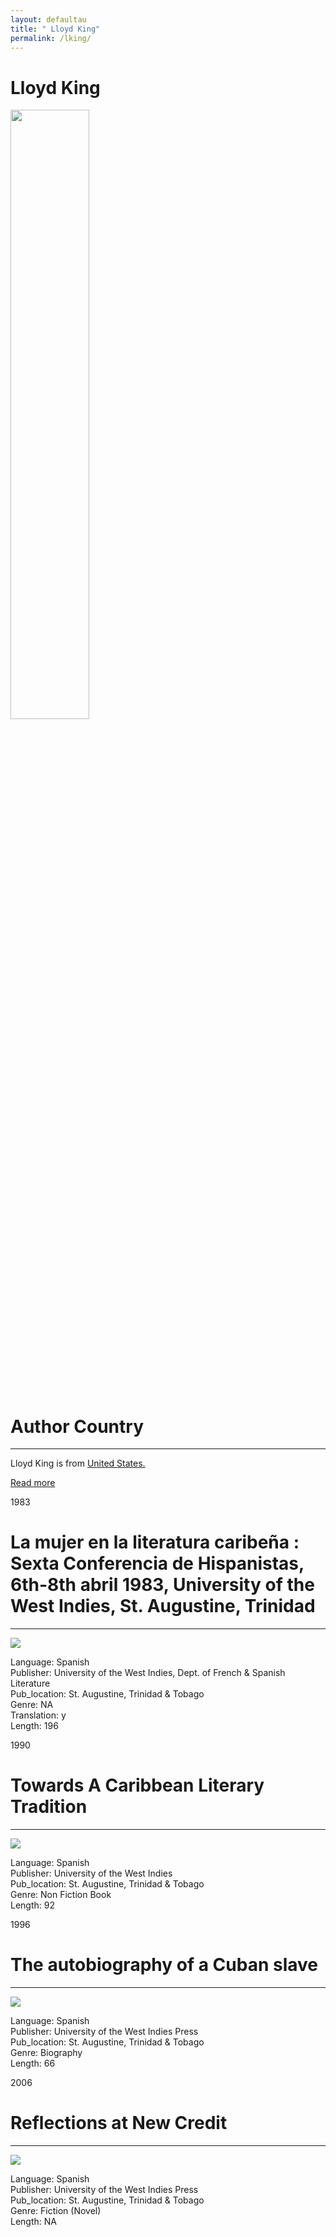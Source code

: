 ```yaml
---
layout: defaultau
title: " Lloyd King"
permalink: /lking/
---
```

<div class="content">
    <h1>Lloyd King</h1>
    <div class="quote">
        <div><img src="https://alchetron.com/cdn/lloyd-king-puzzle-designer-545d95c4-2c1e-4137-8379-1f551fbfd5b-resize-750.jpeg" height="50%" width = "50%" class="logo"></div>
    </div>
    <div class="timeline">
        <div style="padding-bottom:100px;"></div>
        <div class="block">
            <div class="date right"><p class="right"> </p></div>
            <div class="dot"></div>
            <div class="left first">
            <div class="author_country">
                <h1>Author Country</h1><hr>
          <div class="aclocation">  <p> Lloyd King is from <a href="http://localhost:4000/1">United States.</a></p> </div>
            </div>
            <div class="acreadmore">  <a href="#" target="_blank">Read more</a></div>
            </div>
        </div>
        <div class="block">
            <div class="date left"><p class="left">1983</p></div>
            <div class="dot"></div>
            <div class="right">
                <h1>La mujer en la literatura caribeña : Sexta Conferencia de Hispanistas, 6th-8th abril 1983, University of the West Indies, St. Augustine, Trinidad</h1><hr>
                <p><img src="https://cdn.vectorstock.com/i/preview-1x/48/06/image-preview-icon-picture-placeholder-vector-31284806.jpg"></div></p>
 			<p> Language: Spanish <br/>
                Publisher: University of the West Indies, Dept. of French & Spanish Literature <br/>
                Pub_location: St. Augustine, Trinidad & Tobago <br/>
                Genre: NA <br/>
            Translation: y <br/>
                Length: 196 <br/>                </p>
            </div>
        </div>
        <div class="block">
            <div class="date right"><p class="right">1990</p></div>
            <div class="dot"></div>
            <div class="left">
                <h1>Towards A Caribbean Literary Tradition</h1><hr>
                <p><img src="https://cdn.vectorstock.com/i/preview-1x/48/06/image-preview-icon-picture-placeholder-vector-31284806.jpg"> </div></p>
              <p> Language: Spanish <br/>
                Publisher: University of the West Indies <br/>
                Pub_location: St. Augustine, Trinidad & Tobago <br/>
                Genre: Non Fiction Book <br/>
                Length: 92 <br/>                </p>
               </div>
       		   </div>
        <div class="block">
            <div class="date left"><p class="left">1996</p></div>
            <div class="dot"></div>
            <div class="right">
                <h1>The autobiography of a Cuban slave</h1><hr>
                <p><img src="https://images-na.ssl-images-amazon.com/images/I/51Sib-chJ4L._SX335_BO1,204,203,200_.jpg"></p>
               <p> Language: Spanish <br/>
                Publisher: University of the West Indies Press <br/>
                Pub_location: St. Augustine, Trinidad & Tobago <br/>
                Genre: Biography <br/>
                Length: 66 <br/>                </p>            
        </div>
        </div>
          <div class="block">
            <div class="date right"><p class="right">2006</p></div>
            <div class="dot"></div>
            <div class="left">
                <h1>Reflections at New Credit</h1><hr>
                <p><img src="https://cdn.vectorstock.com/i/preview-1x/48/06/image-preview-icon-picture-placeholder-vector-31284806.jpg"></p>
               <p> Language: Spanish <br/>
                Publisher: University of the West Indies Press <br/>
                Pub_location: St. Augustine, Trinidad & Tobago <br/>
                Genre: Fiction (Novel) <br/>
                Length: NA <br/>      </p>
               </div>
       		   </div>  
